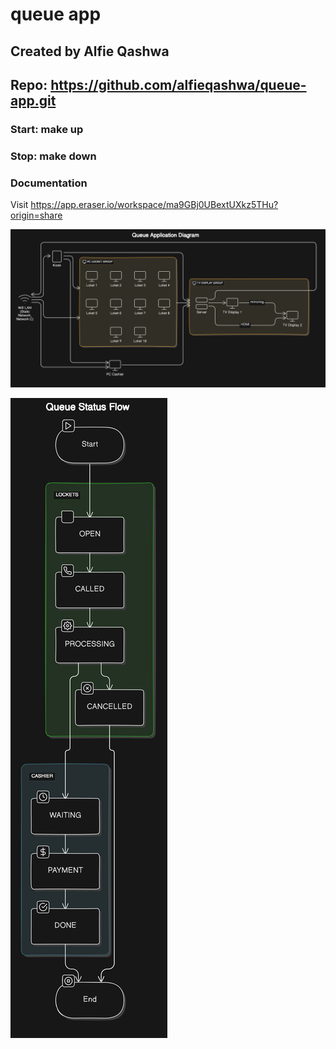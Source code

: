 # queue app

## Created by Alfie Qashwa

## Repo: https://github.com/alfieqashwa/queue-app.git

### Start: make up

### Stop: make down

### Documentation

Visit https://app.eraser.io/workspace/ma9GBj0UBextUXkz5THu?origin=share

![Queue Application Diagram](./public/svg/queue-application-diagram.svg?raw=true)

![Queue Status Flow](./public/svg/queue-status-flow.svg?raw=true)
